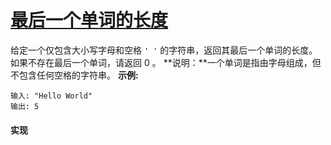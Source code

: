 # [最后一个单词的长度](https://leetcode-cn.com/problems/length-of-last-word/description/)

给定一个仅包含大小写字母和空格 `' '` 的字符串，返回其最后一个单词的长度。
如果不存在最后一个单词，请返回 0 。
**说明：**一个单词是指由字母组成，但不包含任何空格的字符串。
**示例:**

```
输入: "Hello World"
输出: 5

```

#### 实现
